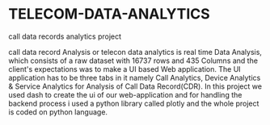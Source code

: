 # TELECOM-DATA-ANALYTICS
call data records analytics project

call data record Analysis or telecon data analytics is real time Data Analysis,
which consists of a raw dataset with 16737 rows and 435 Columns and the client's expectations was to make a UI based Web application.
The UI application has to be three tabs in it namely Call Analytics, Device Analytics & Service Analytics for Analysis of Call Data Record(CDR).
In this project we used dash to create the ui of our web-application and for handling the backend process i used a python library called plotly and 
the whole project is coded on python language.
